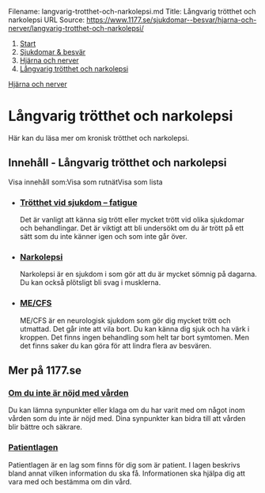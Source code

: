 Filename: langvarig-trotthet-och-narkolepsi.md
Title: Långvarig trötthet och narkolepsi
URL Source: https://www.1177.se/sjukdomar--besvar/hjarna-och-nerver/langvarig-trotthet-och-narkolepsi/

1.  [Start](https://www.1177.se/)
2.  [Sjukdomar & besvär](https://www.1177.se/sjukdomar--besvar/)
3.  [Hjärna och nerver](https://www.1177.se/sjukdomar--besvar/hjarna-och-nerver/)
4.  [Långvarig trötthet och narkolepsi](https://www.1177.se/sjukdomar--besvar/hjarna-och-nerver/langvarig-trotthet-och-narkolepsi/)

[Hjärna och nerver](https://www.1177.se/sjukdomar--besvar/hjarna-och-nerver/)

Långvarig trötthet och narkolepsi
=================================

Här kan du läsa mer om kronisk trötthet och narkolepsi.

Innehåll - Långvarig trötthet och narkolepsi
--------------------------------------------

Visa innehåll som:Visa som rutnätVisa som lista

*   ### [Trötthet vid sjukdom – fatigue](https://www.1177.se/sjukdomar--besvar/hjarna-och-nerver/langvarig-trotthet-och-narkolepsi/trotthet-vid-sjukdom---fatigue/)
    
    Det är vanligt att känna sig trött eller mycket trött vid olika sjukdomar och behandlingar. Det är viktigt att bli undersökt om du är trött på ett sätt som du inte känner igen och som inte går över.
    
*   ### [Narkolepsi](https://www.1177.se/sjukdomar--besvar/hjarna-och-nerver/langvarig-trotthet-och-narkolepsi/narkolepsi/)
    
    Narkolepsi är en sjukdom i som gör att du är mycket sömnig på dagarna. Du kan också plötsligt bli svag i musklerna.
    
*   ### [ME/CFS](https://www.1177.se/sjukdomar--besvar/hjarna-och-nerver/langvarig-trotthet-och-narkolepsi/mecfs/)
    
    ME/CFS är en neurologisk sjukdom som gör dig mycket trött och utmattad. Det går inte att vila bort. Du kan känna dig sjuk och ha värk i kroppen. Det finns ingen behandling som helt tar bort symtomen. Men det finns saker du kan göra för att lindra flera av besvären.
    

Mer på 1177.se
--------------

### [Om du inte är nöjd med vården](https://www.1177.se/sa-fungerar-varden/om-du-inte-ar-nojd/om-du-inte-ar-nojd-med-varden/)

Du kan lämna synpunkter eller klaga om du har varit med om något inom vården som du inte är nöjd med. Dina synpunkter kan bidra till att vården blir bättre och säkrare.

### [Patientlagen](https://www.1177.se/sa-fungerar-varden/var-med-och-bestam-om-din-vard/patientlagen/)

Patientlagen är en lag som finns för dig som är patient. I lagen beskrivs bland annat vilken information du ska få. Informationen ska hjälpa dig att vara med och bestämma om din vård.
